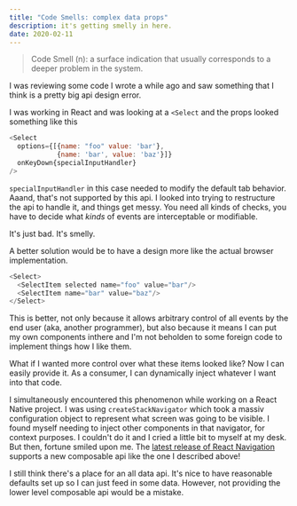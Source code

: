 ```yaml
---
title: "Code Smells: complex data props"
description: it's getting smelly in here.
date: 2020-02-11
---
```


> Code Smell (n): a surface indication that usually corresponds to a deeper
> problem in the system.

I was reviewing some code I wrote a while ago and saw something that I think is
a pretty big api design error.

I was working in React and was looking at a `<Select` and the props looked something like this

```js
<Select
  options={[{name: "foo" value: 'bar'},
            {name: 'bar', value: 'baz'}]}
  onKeyDown{specialInputHandler}
/>
```

`specialInputHandler` in this case needed to modify the default tab
behavior. Aaand, that's not supported by this api.  I looked into trying to
restructure the api to handle it, and things get messy.  You need all kinds of
checks, you have to decide what _kinds_ of events are interceptable or
modifiable.

It's just bad. It's smelly.

A better solution would be to have a design more like the actual browser implementation.


```js
<Select>
  <SelectItem selected name="foo" value="bar"/>
  <SelectItem name="bar" value="baz"/>
</Select>
```

This is better, not only because it allows arbitrary control of all events by
the end user (aka, another programmer), but also because it means I can put my
own components inthere and I'm not beholden to some foreign code to implement
things how I like them.

What if I wanted more control over what these items looked like?  Now I can
easily provide it.  As a consumer, I can dynamically inject whatever I want into
that code.

I simultaneously encountered this phenomenon while working on a React Native
project.  I was using `createStackNavigator` which took a massiv configuration
object to represent what screen was going to be visible. I found myself needing
to inject other components in that navigator, for context purposes.  I couldn't
do it and I cried a little bit to myself at my desk.  But then, fortune smiled
upon me. The [latest release of React Navigation][1] supports a new composable api
like the one I described above!

[1]: https://reactnavigation.org/blog/2020/02/06/react-navigation-5.0.html

I still think there's a place for an all data api.  It's nice to have reasonable
defaults set up so I can just feed in some data.  However, not providing the
lower level composable api would be a mistake.
